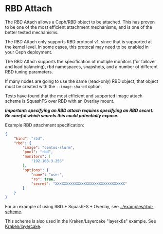 # RBD Attach

The RBD Attach allows a Ceph/RBD object to be attached.  This has proven to be one of the most efficient attachment mechanisms, and is one of the better tested mechanisms.

The RBD Attach only supports RBD protocol v1, since that is supported at the kernel level.  In some cases, this protocal may need to be enabled in your Ceph deployment.

The RBD Attach supports the specification of multiple monitors (for failover and load balancing), rbd namespaces, snapshots, and a number of different RBD tuning parameters.

If many nodes are going to use the same (read-only) RBD object, that object must be created with the `--image-shared` option.

Tests have found that the most efficient and supported image attach scheme is SquashFS over RBD with an Overlay mount.

***Important: specifying an RBD attach requires specifying an RBD secret.  Be careful which secrets this could potentially expose.***

Example RBD attachment specification:

```json
{
    "kind": "rbd",
    "rbd": {
        "image": "centos-slurm",
        "pool": "rbd",
        "monitors": [
            "192.168.3.253"
        ],
        "options": {
            "name": "user",
            "ro": true,
            "secret": "XXXXXXXXXXXXXXXXXXXXXXXXXXXXXXXX"
        }
    }
}
```

For an example of using RBD + SquashFS + Overlay, see [../examples/rbd-scheme](../examples/rbd-scheme.md).

This scheme is also used in the Kraken/Layercake "layerk8s" example.  See [Kraken/layercake](https://github.com/kraken-hpc/kraken-layercake).